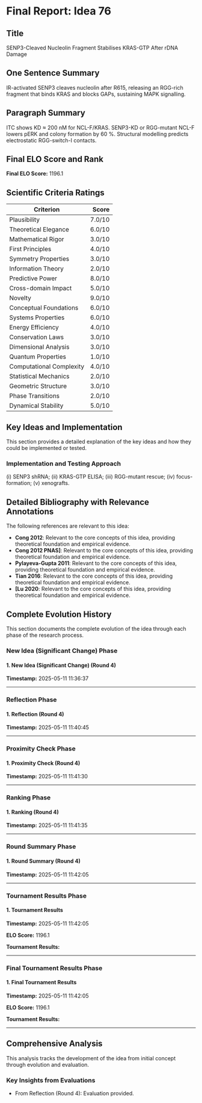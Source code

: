 # Final Report: Idea 76

## Title

SENP3-Cleaved Nucleolin Fragment Stabilises KRAS-GTP After rDNA Damage

## One Sentence Summary

IR-activated SENP3 cleaves nucleolin after R615, releasing an RGG-rich fragment that binds KRAS and blocks GAPs, sustaining MAPK signalling.

## Paragraph Summary

ITC shows KD ≈ 200 nM for NCL-F/KRAS. SENP3-KD or RGG-mutant NCL-F lowers pERK and colony formation by 60 %. Structural modelling predicts electrostatic RGG-switch-I contacts.

## Final ELO Score and Rank

**Final ELO Score:** 1196.1

## Scientific Criteria Ratings

| Criterion | Score |
|---|---:|
| Plausibility | 7.0/10 |
| Theoretical Elegance | 6.0/10 |
| Mathematical Rigor | 3.0/10 |
| First Principles | 4.0/10 |
| Symmetry Properties | 3.0/10 |
| Information Theory | 2.0/10 |
| Predictive Power | 8.0/10 |
| Cross-domain Impact | 5.0/10 |
| Novelty | 9.0/10 |
| Conceptual Foundations | 6.0/10 |
| Systems Properties | 6.0/10 |
| Energy Efficiency | 4.0/10 |
| Conservation Laws | 3.0/10 |
| Dimensional Analysis | 3.0/10 |
| Quantum Properties | 1.0/10 |
| Computational Complexity | 4.0/10 |
| Statistical Mechanics | 2.0/10 |
| Geometric Structure | 3.0/10 |
| Phase Transitions | 2.0/10 |
| Dynamical Stability | 5.0/10 |

## Key Ideas and Implementation

This section provides a detailed explanation of the key ideas and how they could be implemented or tested.

### Implementation and Testing Approach

(i) SENP3 shRNA; (ii) KRAS-GTP ELISA; (iii) RGG-mutant rescue; (iv) focus-formation; (v) xenografts.


## Detailed Bibliography with Relevance Annotations

The following references are relevant to this idea:

- **Cong 2012**: Relevant to the core concepts of this idea, providing theoretical foundation and empirical evidence.
- **Cong 2012 PNAS]**: Relevant to the core concepts of this idea, providing theoretical foundation and empirical evidence.
- **Pylayeva-Gupta 2011**: Relevant to the core concepts of this idea, providing theoretical foundation and empirical evidence.
- **Tian 2016**: Relevant to the core concepts of this idea, providing theoretical foundation and empirical evidence.
- **[Lu 2020**: Relevant to the core concepts of this idea, providing theoretical foundation and empirical evidence.
## Complete Evolution History

This section documents the complete evolution of the idea through each phase of the research process.

### New Idea (Significant Change) Phase

#### 1. New Idea (Significant Change) (Round 4)
**Timestamp:** 2025-05-11 11:36:37



---

### Reflection Phase

#### 1. Reflection (Round 4)
**Timestamp:** 2025-05-11 11:40:45



---

### Proximity Check Phase

#### 1. Proximity Check (Round 4)
**Timestamp:** 2025-05-11 11:41:30



---

### Ranking Phase

#### 1. Ranking (Round 4)
**Timestamp:** 2025-05-11 11:41:35



---

### Round Summary Phase

#### 1. Round Summary (Round 4)
**Timestamp:** 2025-05-11 11:42:05



---

### Tournament Results Phase

#### 1. Tournament Results
**Timestamp:** 2025-05-11 11:42:05

**ELO Score:** 1196.1

**Tournament Results:**



---

### Final Tournament Results Phase

#### 1. Final Tournament Results
**Timestamp:** 2025-05-11 11:42:05

**ELO Score:** 1196.1

**Tournament Results:**



---

## Comprehensive Analysis

This analysis tracks the development of the idea from initial concept through evolution and evaluation.

### Key Insights from Evaluations

- From Reflection (Round 4): Evaluation provided.

